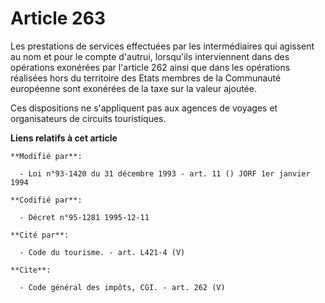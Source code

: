 # Article 263

Les prestations de services effectuées par les intermédiaires qui agissent au nom et pour le compte d'autrui, lorsqu'ils
interviennent dans des opérations exonérées par l'article 262 ainsi que dans les opérations réalisées hors du territoire des
Etats membres de la Communauté européenne sont exonérées de la taxe sur la valeur ajoutée. 

Ces dispositions ne s'appliquent pas aux agences de voyages et organisateurs de circuits touristiques.

**Liens relatifs à cet article**

	**Modifié par**:

	  - Loi n°93-1420 du 31 décembre 1993 - art. 11 () JORF 1er janvier 1994

	**Codifié par**:

	  - Décret n°95-1281 1995-12-11

	**Cité par**:

	  - Code du tourisme. - art. L421-4 (V)

	**Cite**:

	  - Code général des impôts, CGI. - art. 262 (V)
